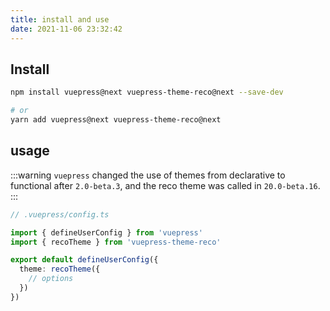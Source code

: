 ```yaml
---
title: install and use
date: 2021-11-06 23:32:42
---
```


## Install

```bash
npm install vuepress@next vuepress-theme-reco@next --save-dev

# or
yarn add vuepress@next vuepress-theme-reco@next
```

## usage <Badge text="+2.0.0-beta.16" />

:::warning
`vuepress` changed the use of themes from declarative to functional after `2.0-beta.3`, and the reco theme was called in `20.0-beta.16`.
:::

```ts
// .vuepress/config.ts

import { defineUserConfig } from 'vuepress'
import { recoTheme } from 'vuepress-theme-reco'

export default defineUserConfig({
  theme: recoTheme({
    // options
  })
})
```